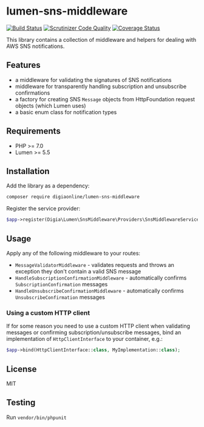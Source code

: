 # lumen-sns-middleware

[![Build Status](https://travis-ci.org/digiaonline/lumen-sns-middleware.svg?branch=master)](https://travis-ci.org/digiaonline/lumen-sns-middleware)
[![Scrutinizer Code Quality](https://scrutinizer-ci.com/g/digiaonline/lumen-sns-middleware/badges/quality-score.png?b=master)](https://scrutinizer-ci.com/g/digiaonline/lumen-sns-middleware/?branch=master)
[![Coverage Status](https://coveralls.io/repos/github/digiaonline/lumen-sns-middleware/badge.svg?branch=master)](https://coveralls.io/github/digiaonline/lumen-sns-middleware?branch=master)

This library contains a collection of middleware and helpers for dealing with AWS SNS notifications.

## Features

* a middleware for validating the signatures of SNS notifications
* middleware for transparently handling subscription and unsubscribe confirmations
* a factory for creating SNS `Message` objects from HttpFoundation request objects (which Lumen uses)
* a basic enum class for notification types

## Requirements

* PHP >= 7.0
* Lumen >= 5.5

## Installation

Add the library as a dependency:

```bash
composer require digiaonline/lumen-sns-middleware 
```

Register the service provider:

```php
$app->register(Digia\Lumen\SnsMiddleware\Providers\SnsMiddlewareServiceProvider::class);
```

## Usage

Apply any of the following middleware to your routes:

* `MessageValidatorMiddleware` - validates requests and throws an exception they don't contain a valid SNS message
* `HandleSubscriptionConfirmationMiddleware` - automatically confirms `SubscriptionConfirmation` messages
* `HandleUnsubscribeConfirmationMiddleware` - automatically confirms `UnsubscribeConfirmation` messages

### Using a custom HTTP client

If for some reason you need to use a custom HTTP client when validating messages or confirming subscription/unsubscribe 
messages, bind an implementation of `HttpClientInterface` to your container, e.g.:

```php
$app->bind(HttpClientInterface::class, MyImplementation::class);
```

## License

MIT

## Testing

Run `vendor/bin/phpunit`
